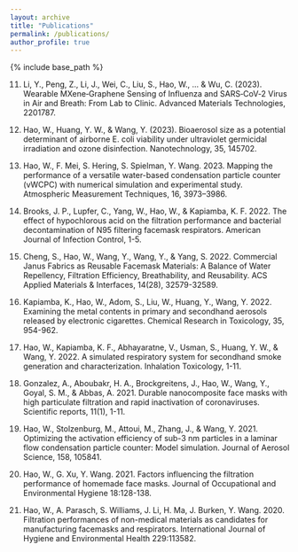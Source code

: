 ```yaml
---
layout: archive
title: "Publications"
permalink: /publications/
author_profile: true
---
```


{% include base_path %}

11. Li, Y., Peng, Z., Li, J., Wei, C., Liu, S., Hao, W., ... & Wu, C. (2023). Wearable MXene‐Graphene Sensing of Influenza and SARS‐CoV‐2 Virus in Air and Breath: From Lab to Clinic. Advanced Materials Technologies, 2201787.
    
10. Hao, W., Huang, Y. W., & Wang, Y. (2023). Bioaerosol size as a potential determinant of airborne E. coli viability under ultraviolet germicidal irradiation and ozone disinfection. Nanotechnology, 35, 145702.
    
9. Hao, W., F. Mei, S. Hering, S. Spielman, Y. Wang. 2023. Mapping the performance of a versatile water-based condensation particle counter (vWCPC) with numerical simulation and experimental study. Atmospheric Measurement Techniques, 16, 3973–3986.

8. Brooks, J. P., Lupfer, C., Yang, W., Hao, W., & Kapiamba, K. F. 2022. The effect of hypochlorous acid on the filtration performance and bacterial decontamination of N95 filtering facemask respirators. American Journal of Infection Control, 1-5.

7. Cheng, S., Hao, W., Wang, Y., Wang, Y., & Yang, S. 2022. Commercial Janus Fabrics as Reusable Facemask Materials: A Balance of Water Repellency, Filtration Efficiency, Breathability, and Reusability. ACS Applied Materials & Interfaces, 14(28), 32579-32589.

6. Kapiamba, K., Hao, W., Adom, S., Liu, W., Huang, Y., Wang, Y. 2022. Examining the metal contents in primary and secondhand aerosols released by electronic cigarettes. Chemical Research in Toxicology, 35, 954-962.

5. Hao, W., Kapiamba, K. F., Abhayaratne, V., Usman, S., Huang, Y. W., & Wang, Y. 2022. A simulated respiratory system for secondhand smoke generation and characterization. Inhalation Toxicology, 1-11.

4. Gonzalez, A., Aboubakr, H. A., Brockgreitens, J., Hao, W., Wang, Y., Goyal, S. M., & Abbas, A. 2021. Durable nanocomposite face masks with high particulate filtration and rapid inactivation of coronaviruses. Scientific reports, 11(1), 1-11.

3. Hao, W., Stolzenburg, M., Attoui, M., Zhang, J., & Wang, Y. 2021. Optimizing the activation efficiency of sub-3 nm particles in a laminar flow condensation particle counter: Model simulation. Journal of Aerosol Science, 158, 105841.

2. Hao, W., G. Xu, Y. Wang. 2021. Factors influencing the filtration performance of homemade face masks. Journal of Occupational and Environmental Hygiene 18:128-138.

1. Hao, W., A. Parasch, S. Williams, J. Li, H. Ma, J. Burken, Y. Wang. 2020. Filtration performances of non-medical materials as candidates for manufacturing facemasks and respirators. International Journal of Hygiene and Environmental Health 229:113582.

